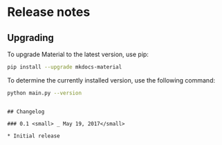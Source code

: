 # Release notes

## Upgrading

To upgrade Material to the latest version, use pip:

``` sh
pip install --upgrade mkdocs-material
```

To determine the currently installed version, use the following command:

```bash
python main.py --version
```
```

## Changelog

### 0.1 <small> _ May 19, 2017</small>

* Initial release
